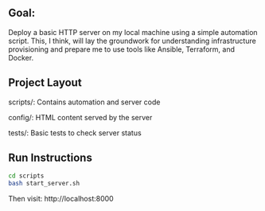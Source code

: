 ## Goal:
Deploy a basic HTTP server on my local machine using a simple automation script. This, I think, will lay the groundwork for understanding infrastructure provisioning and prepare me to use tools like Ansible, Terraform, and Docker.

## Project Layout
scripts/: Contains automation and server code

config/: HTML content served by the server

tests/: Basic tests to check server status


## Run Instructions
```bash
cd scripts
bash start_server.sh
```
Then visit: http://localhost:8000
